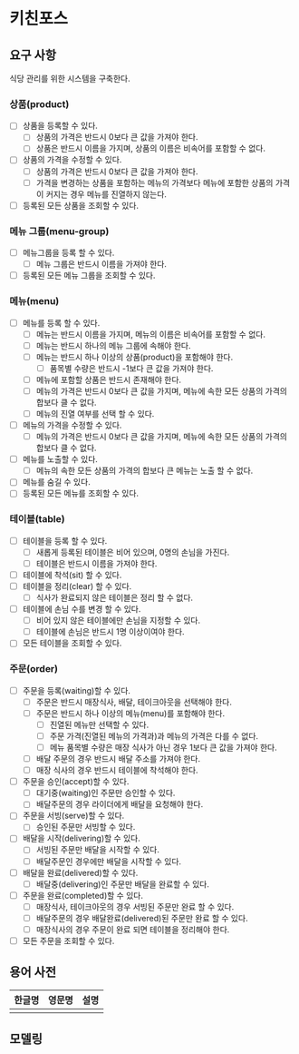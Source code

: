 # 키친포스

## 요구 사항
식당 관리를 위한 시스템을 구축한다.

### 상품(product)
- [ ] 상품을 등록할 수 있다.
  - [ ] 상품의 가격은 반드시 0보다 큰 값을 가져야 한다.
  - [ ] 상품은 반드시 이름을 가지며, 상품의 이름은 비속어를 포함할 수 없다.
- [ ] 상품의 가격을 수정할 수 있다.
  - [ ] 상품의 가격은 반드시 0보다 큰 값을 가져야 한다.
  - [ ] 가격을 변경하는 상품을 포함하는 메뉴의 가격보다 메뉴에 포함한 상품의 가격이 커지는 경우 메뉴를 진열하지 않는다. 
- [ ] 등록된 모든 상품을 조회할 수 있다.
### 메뉴 그룹(menu-group)
- [ ] 메뉴그룹을 등록 할 수 있다.
  - [ ] 메뉴 그룹은 반드시 이름을 가져야 한다.
- [ ] 등록된 모든 메뉴 그룹을 조회할 수 있다.
### 메뉴(menu)
- [ ] 메뉴를 등록 할 수 있다.
  - [ ] 메뉴는 반드시 이름을 가지며, 메뉴의 이름은 비속어를 포함할 수 없다.
  - [ ] 메뉴는 반드시 하나의 메뉴 그룹에 속해야 한다.
  - [ ] 메뉴는 반드시 하나 이상의 상품(product)을 포함해야 한다.
    - [ ] 품목별 수량은 반드시 -1보다 큰 값을 가져야 한다.
  - [ ] 메뉴에 포함할 상품은 반드시 존재해야 한다.
  - [ ] 메뉴의 가격은 반드시 0보다 큰 값을 가지며, 메뉴에 속한 모든 상품의 가격의 합보다 클 수 없다.
  - [ ] 메뉴의 진열 여부를 선택 할 수 있다.
- [ ] 메뉴의 가격을 수정할 수 있다.
  - [ ] 메뉴의 가격은 반드시 0보다 큰 값을 가지며, 메뉴에 속한 모든 상품의 가격의 합보다 클 수 없다.
- [ ] 메뉴를 노출할 수 있다.
    - [ ] 메뉴의 속한 모든 상품의 가격의 합보다 큰 메뉴는 노출 할 수 없다.
- [ ] 메뉴를 숨길 수 있다.
- [ ] 등록된 모든 메뉴를 조회할 수 있다.
### 테이블(table)
- [ ] 테이블을 등록 할 수 있다.
  - [ ] 새롭게 등록된 테이블은 비어 있으며, 0명의 손님을 가진다.
  - [ ] 테이블은 반드시 이름을 가져야 한다.
- [ ] 테이블에 착석(sit) 할 수 있다.
- [ ] 테이블을 정리(clear) 할 수 있다.
  - [ ] 식사가 완료되지 않은 테이블은 정리 할 수 없다.
- [ ] 테이블에 손님 수를 변경 할 수 있다.
  - [ ] 비어 있지 않은 테이블에만 손님을 지정할 수 있다.
  - [ ] 테이블에 손님은 반드시 1명 이상이여야 한다.
- [ ] 모든 테이블을 조회할 수 있다.
### 주문(order)
- [ ] 주문을 등록(waiting)할 수 있다.
  - [ ] 주문은 반드시 매장식사, 배달, 테이크아웃을 선택해야 한다.
  - [ ] 주문은 반드시 하나 이상의 메뉴(menu)를 포함해야 한다.
    - [ ] 진열된 메뉴만 선택할 수 있다.
    - [ ] 주문 가격(진열된 메뉴의 가격과)과 메뉴의 가격은 다를 수 없다.
    - [ ] 메뉴 품목별 수량은 매장 식사가 아닌 경우 1보다 큰 값을 가져야 한다.
  - [ ] 배달 주문의 경우 반드시 배달 주소를 가져야 한다.
  - [ ] 매장 식사의 경우 반드시 테이블에 착석해야 한다.
- [ ] 주문을 승인(accept)할 수 있다.
  - [ ] 대기중(waiting)인 주문만 승인할 수 있다.
  - [ ] 배달주문의 경우 라이더에게 배달을 요청해야 한다.
- [ ] 주문을 서빙(serve)할 수 있다.
  - [ ] 승인된 주문만 서빙할 수 있다.
- [ ] 배달을 시작(delivering)할 수 있다.
  - [ ] 서빙된 주문만 배달을 시작할 수 있다. 
  - [ ] 배달주문인 경우에만 배달을 시작할 수 있다.
- [ ] 배달을 완료(delivered)할 수 있다.
  - [ ] 배달중(delivering)인 주문만 배달을 완료할 수 있다.
- [ ] 주문을 완료(completed)할 수 있다.
  - [ ] 매장식사, 테이크아웃의 경우 서빙된 주문만 완료 할 수 있다.
  - [ ] 배달주문의 경우 배달완료(delivered)된 주문만 완료 할 수 있다.
  - [ ] 매장식사의 경우 주문이 완료 되면 테이블을 정리해야 한다.
- [ ] 모든 주문을 조회할 수 있다.
## 용어 사전

| 한글명 | 영문명 | 설명 |
| --- | --- | --- |
|  |  |  |

## 모델링
